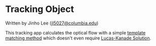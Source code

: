 # Tracking Object

Written by Jinho Lee (jl5027@columbia.edu)

This tracking app calculates the optical flow with a simple [template matching method](https://en.wikipedia.org/wiki/Template_matching#:~:text=Template%20matching%20is%20a%20technique,to%20detect%20edges%20in%20images.) which doesn't even require [Lucas-Kanade Solution](https://en.wikipedia.org/wiki/Lucas%E2%80%93Kanade_method).

